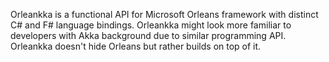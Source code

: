 Orleankka is a functional API for Microsoft Orleans framework with distinct C# and F# language bindings. Orleankka might look more familiar to developers with Akka background due to similar programming API. Orleankka doesn't hide Orleans but rather builds on top of it.

